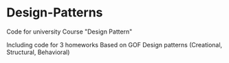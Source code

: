 # Design-Patterns
Code for university Course "Design Pattern"

Including code for 3 homeworks
Based on GOF Design patterns (Creational, Structural, Behavioral)
